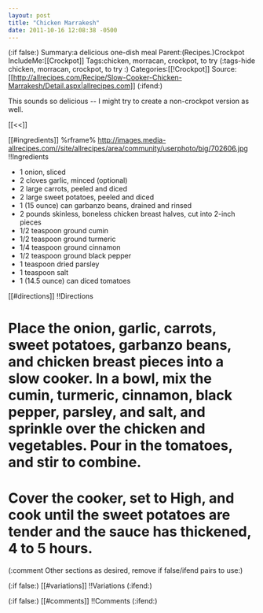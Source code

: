```yaml
---
layout: post
title: "Chicken Marrakesh"
date: 2011-10-16 12:08:38 -0500
---
```

(:if false:)
Summary:a delicious one-dish meal
Parent:(Recipes.)Crockpot
IncludeMe:[[Crockpot]]
Tags:chicken, morracan, crockpot, to try 
(:tags-hide chicken, morracan, crockpot, to try :)
Categories:[[!Crockpot]]
Source:[[http://allrecipes.com/Recipe/Slow-Cooker-Chicken-Marrakesh/Detail.aspx|allrecipes.com]]
(:ifend:)

This sounds so delicious -- I might try to create a non-crockpot version as well.

[[<<]]

[[#ingredients]]
%rframe% http://images.media-allrecipes.com//site/allrecipes/area/community/userphoto/big/702606.jpg
!!Ingredients
* 1 onion, sliced
* 2 cloves garlic, minced (optional)
* 2 large carrots, peeled and diced
* 2 large sweet potatoes, peeled and diced
* 1 (15 ounce) can garbanzo beans, drained and rinsed
* 2 pounds skinless, boneless chicken breast halves, cut into 2-inch pieces
* 1/2 teaspoon ground cumin
* 1/2 teaspoon ground turmeric
* 1/4 teaspoon ground cinnamon
* 1/2 teaspoon ground black pepper
* 1 teaspoon dried parsley
* 1 teaspoon salt
* 1 (14.5 ounce) can diced tomatoes


[[#directions]]
!!Directions
# Place the onion, garlic, carrots, sweet potatoes, garbanzo beans, and chicken breast pieces into a slow cooker. In a bowl, mix the cumin, turmeric, cinnamon, black pepper, parsley, and salt, and sprinkle over the chicken and vegetables. Pour in the tomatoes, and stir to combine.
# Cover the cooker, set to High, and cook until the sweet potatoes are tender and the sauce has thickened, 4 to 5 hours.


(:comment         Other sections as desired, remove if false/ifend pairs  to use:)

(:if false:)
[[#variations]]
!!Variations
(:ifend:)

(:if false:)
[[#comments]]
!!Comments
(:ifend:)

